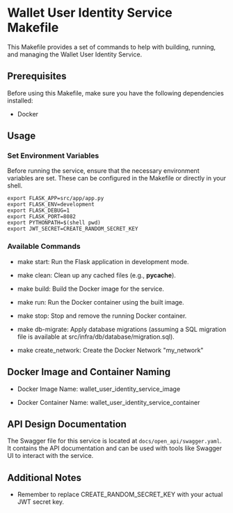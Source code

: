 # Wallet User Identity Service Makefile

This Makefile provides a set of commands to help with building, running, and managing the Wallet User Identity Service.

## Prerequisites

Before using this Makefile, make sure you have the following dependencies installed:

- Docker

## Usage

### Set Environment Variables

Before running the service, ensure that the necessary environment variables are set. These can be configured in the Makefile or directly in your shell.
```
export FLASK_APP=src/app/app.py
export FLASK_ENV=development
export FLASK_DEBUG=1
export FLASK_PORT=8082
export PYTHONPATH=$(shell pwd)
export JWT_SECRET=CREATE_RANDOM_SECRET_KEY
```

### Available Commands

- make start: Run the Flask application in development mode.

- make clean: Clean up any cached files (e.g., __pycache__).

- make build: Build the Docker image for the service.

- make run: Run the Docker container using the built image.

- make stop: Stop and remove the running Docker container.

- make db-migrate: Apply database migrations (assuming a SQL migration file is available at src/infra/db/database/migration.sql).

- make create_network: Create the Docker Network "my_network"

## Docker Image and Container Naming

- Docker Image Name: wallet_user_identity_service_image

- Docker Container Name: wallet_user_identity_service_container

## API Design Documentation

The Swagger file for this service is located at `docs/open_api/swagger.yaml`. It contains the API documentation and can be used with tools like Swagger UI to interact with the service.

## Additional Notes

- Remember to replace CREATE_RANDOM_SECRET_KEY with your actual JWT secret key.
